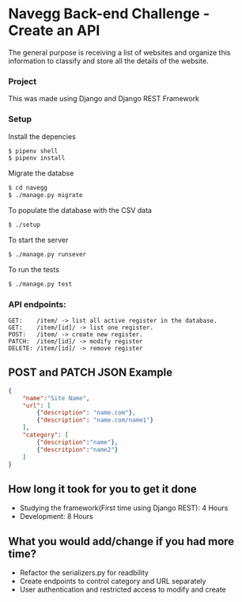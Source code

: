 # Navegg Back-end Challenge - Create an API

The general purpose is receiving a list of websites and organize this information to classify and store all the details of the website.  
### Project

This was made using Django and Django REST Framework

### Setup

Install the depencies

```sh
$ pipenv shell
$ pipenv install
```

Migrate the databse

```sh
$ cd navegg
$ ./manage.py migrate
```
To populate the database with the CSV data
```sh
$ ./setup
```

To start the server
```sh
$ ./manage.py runsever
```

To run the tests
```sh
$ ./manage.py test
```


### API endpoints:
    GET:    /item/ -> list all active register in the database.
    GET:    /item/[id]/ -> list one register.
    POST:   /item/ -> create new register.
    PATCH:  /item/[id]/ -> modify register
    DELETE: /item/[id]/ -> remove register


## POST and PATCH JSON Example
```json
{
	"name":"Site Name",
	"url": [
		{"description": "name.com"}, 
		{"description": "name.com/name1"}
	],
	"category": [
		{"description":"name"},
		{"descritpion":"name2"}
	]
}
```

## How long it took for you to get it done

- Studying the framework(First time using Django REST): 4 Hours 
- Development: 8 Hours 

## What you would add/change if you had more time?
-   Refactor the serializers.py for readbility
-   Create endpoints to control category and URL separately
-   User authentication and restricted access to modify and create
